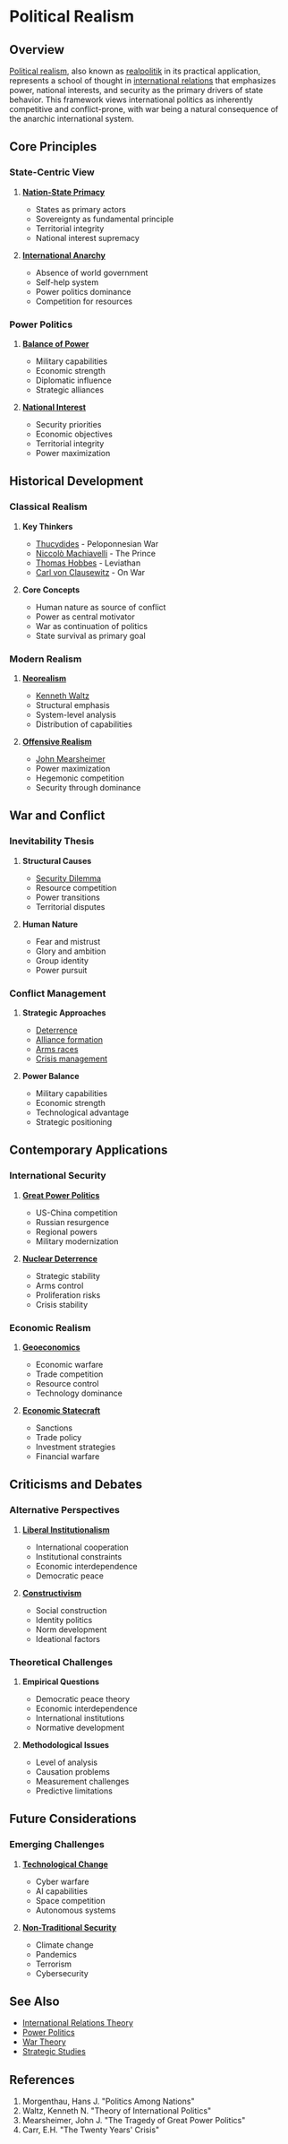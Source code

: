 # Political Realism

## Overview
[Political realism](/literary_products/joes_notes/POLITICAL_REALISM.md), also known as [realpolitik](/literary_products/joes_notes/REALPOLITIK.md) in its practical application, represents a school of thought in [international relations](/literary_products/joes_notes/INTERNATIONAL_RELATIONS.md) that emphasizes power, national interests, and security as the primary drivers of state behavior. This framework views international politics as inherently competitive and conflict-prone, with war being a natural consequence of the anarchic international system.

## Core Principles

### State-Centric View
1. **[Nation-State Primacy](/literary_products/joes_notes/NATION_STATE.md)**
   - States as primary actors
   - Sovereignty as fundamental principle
   - Territorial integrity
   - National interest supremacy

2. **[International Anarchy](/literary_products/joes_notes/INTERNATIONAL_ANARCHY.md)**
   - Absence of world government
   - Self-help system
   - Power politics dominance
   - Competition for resources

### Power Politics

1. **[Balance of Power](/literary_products/joes_notes/BALANCE_OF_POWER.md)**
   - Military capabilities
   - Economic strength
   - Diplomatic influence
   - Strategic alliances

2. **[National Interest](/literary_products/joes_notes/NATIONAL_INTEREST.md)**
   - Security priorities
   - Economic objectives
   - Territorial integrity
   - Power maximization

## Historical Development

### Classical Realism
1. **Key Thinkers**
   - [Thucydides](/literary_products/joes_notes/THUCYDIDES.md) - Peloponnesian War
   - [Niccolò Machiavelli](/literary_products/joes_notes/NICCOLO_MACHIAVELLI.md) - The Prince
   - [Thomas Hobbes](/literary_products/joes_notes/THOMAS_HOBBES.md) - Leviathan
   - [Carl von Clausewitz](/literary_products/joes_notes/CLAUSEWITZ.md) - On War

2. **Core Concepts**
   - Human nature as source of conflict
   - Power as central motivator
   - War as continuation of politics
   - State survival as primary goal

### Modern Realism

1. **[Neorealism](/literary_products/joes_notes/NEOREALISM.md)**
   - [Kenneth Waltz](/literary_products/joes_notes/KENNETH_WALTZ.md)
   - Structural emphasis
   - System-level analysis
   - Distribution of capabilities

2. **[Offensive Realism](/literary_products/joes_notes/OFFENSIVE_REALISM.md)**
   - [John Mearsheimer](/literary_products/joes_notes/JOHN_MEARSHEIMER.md)
   - Power maximization
   - Hegemonic competition
   - Security through dominance

## War and Conflict

### Inevitability Thesis

1. **Structural Causes**
   - [Security Dilemma](/literary_products/joes_notes/SECURITY_DILEMMA.md)
   - Resource competition
   - Power transitions
   - Territorial disputes

2. **Human Nature**
   - Fear and mistrust
   - Glory and ambition
   - Group identity
   - Power pursuit

### Conflict Management

1. **Strategic Approaches**
   - [Deterrence](/literary_products/joes_notes/DETERRENCE.md)
   - [Alliance formation](/literary_products/joes_notes/ALLIANCE_FORMATION.md)
   - [Arms races](/literary_products/joes_notes/ARMS_RACE.md)
   - [Crisis management](/literary_products/joes_notes/CRISIS_MANAGEMENT.md)

2. **Power Balance**
   - Military capabilities
   - Economic strength
   - Technological advantage
   - Strategic positioning

## Contemporary Applications

### International Security

1. **[Great Power Politics](/literary_products/joes_notes/GREAT_POWER_POLITICS.md)**
   - US-China competition
   - Russian resurgence
   - Regional powers
   - Military modernization

2. **[Nuclear Deterrence](/literary_products/joes_notes/NUCLEAR_DETERRENCE.md)**
   - Strategic stability
   - Arms control
   - Proliferation risks
   - Crisis stability

### Economic Realism

1. **[Geoeconomics](/literary_products/joes_notes/GEOECONOMICS.md)**
   - Economic warfare
   - Trade competition
   - Resource control
   - Technology dominance

2. **[Economic Statecraft](/literary_products/joes_notes/ECONOMIC_STATECRAFT.md)**
   - Sanctions
   - Trade policy
   - Investment strategies
   - Financial warfare

## Criticisms and Debates

### Alternative Perspectives

1. **[Liberal Institutionalism](/literary_products/joes_notes/LIBERAL_INSTITUTIONALISM.md)**
   - International cooperation
   - Institutional constraints
   - Economic interdependence
   - Democratic peace

2. **[Constructivism](/literary_products/joes_notes/CONSTRUCTIVISM.md)**
   - Social construction
   - Identity politics
   - Norm development
   - Ideational factors

### Theoretical Challenges

1. **Empirical Questions**
   - Democratic peace theory
   - Economic interdependence
   - International institutions
   - Normative development

2. **Methodological Issues**
   - Level of analysis
   - Causation problems
   - Measurement challenges
   - Predictive limitations

## Future Considerations

### Emerging Challenges

1. **[Technological Change](/literary_products/joes_notes/TECHNOLOGICAL_CHANGE.md)**
   - Cyber warfare
   - AI capabilities
   - Space competition
   - Autonomous systems

2. **[Non-Traditional Security](/literary_products/joes_notes/NON_TRADITIONAL_SECURITY.md)**
   - Climate change
   - Pandemics
   - Terrorism
   - Cybersecurity

## See Also
- [International Relations Theory](/literary_products/joes_notes/INTERNATIONAL_RELATIONS_THEORY.md)
- [Power Politics](/literary_products/joes_notes/POWER_POLITICS.md)
- [War Theory](/literary_products/joes_notes/WAR_THEORY.md)
- [Strategic Studies](/literary_products/joes_notes/STRATEGIC_STUDIES.md)

## References
1. Morgenthau, Hans J. "Politics Among Nations"
2. Waltz, Kenneth N. "Theory of International Politics"
3. Mearsheimer, John J. "The Tragedy of Great Power Politics"
4. Carr, E.H. "The Twenty Years' Crisis"